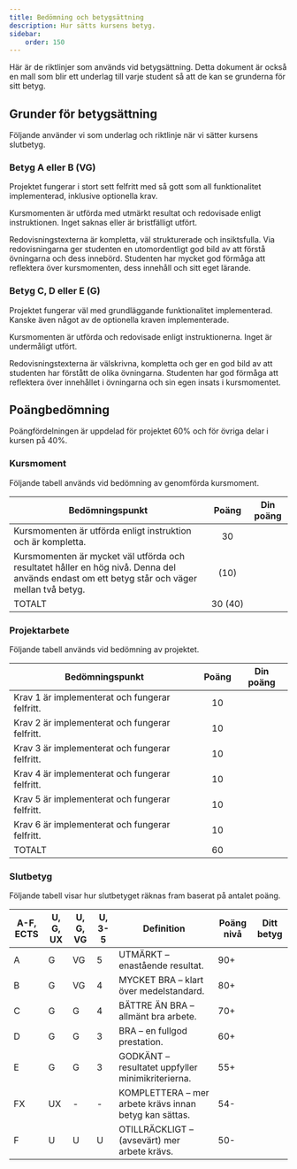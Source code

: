 ```yaml
---
title: Bedömning och betygsättning
description: Hur sätts kursens betyg.
sidebar:
    order: 150
---
```


Här är de riktlinjer som används vid betygsättning. Detta dokument är också en mall som blir ett underlag till varje student så att de kan se grunderna för sitt betyg.



## Grunder för betygsättning

Följande använder vi som underlag och riktlinje när vi sätter kursens slutbetyg.



### Betyg A eller B (VG)

Projektet fungerar i stort sett felfritt med så gott som all funktionalitet implementerad, inklusive optionella krav.

Kursmomenten är utförda med utmärkt resultat och redovisade enligt instruktionen. Inget saknas eller är bristfälligt utfört.

Redovisningstexterna är kompletta, väl strukturerade och insiktsfulla. Via redovisningarna ger studenten en utomordentligt god bild av att förstå övningarna och dess innebörd. Studenten har mycket god förmåga att reflektera över kursmomenten, dess innehåll och sitt eget lärande.



### Betyg C, D eller E (G)

Projektet fungerar väl med grundläggande funktionalitet implementerad. Kanske även något av de optionella kraven implementerade.

Kursmomenten är utförda och redovisade enligt instruktionerna. Inget är undermåligt utfört.

Redovisningstexterna är välskrivna, kompletta och ger en god bild av att studenten har förstått de olika övningarna. Studenten har god förmåga att reflektera över innehållet i övningarna och sin egen insats i kursmomentet.



## Poängbedömning

Poängfördelningen är uppdelad för projektet 60% och för övriga delar i kursen på 40%.



### Kursmoment

Följande tabell används vid bedömning av genomförda kursmoment.

| Bedömningspunkt | Poäng | Din poäng |
|-----------------|:-----:|-----------|
| Kursmomenten är utförda enligt instruktion och är kompletta. | 30 | |	
| Kursmomenten är mycket väl utförda och resultatet håller en hög nivå. Denna del används endast om ett betyg står och väger mellan två betyg. | (10) | |	
| TOTALT | 30&nbsp;(40) | |	



### Projektarbete

Följande tabell används vid bedömning av projektet.

| Bedömningspunkt | Poäng | Din poäng |
|-----------------|:-----:|-----------|
| Krav 1 är implementerat och fungerar felfritt. | 10 | |
| Krav 2 är implementerat och fungerar felfritt. | 10 | |
| Krav 3 är implementerat och fungerar felfritt. | 10 | |
| Krav 4 är implementerat och fungerar felfritt. | 10 | |
| Krav 5 är implementerat och fungerar felfritt. | 10 | |
| Krav 6 är implementerat och fungerar felfritt. | 10 | |
| TOTALT | 60 | |



### Slutbetyg

Följande tabell visar hur slutbetyget räknas fram baserat på antalet poäng.

| A-F, ECTS | U, G, UX | U, G, VG | U, 3-5 | Definition | Poäng nivå | Ditt betyg |
|------|-| ----------|--------|------------|------------|:----------:|
| A | G | VG | 5 | UTMÄRKT – enastående resultat. | 90+ | |
| B | G | VG | 4 | MYCKET BRA – klart över medelstandard. | 80+ | 
| C | G | G | 4 | BÄTTRE ÄN BRA – allmänt bra arbete. | 70+ | 
| D | G | G | 3 | BRA – en fullgod prestation. | 60+ | 
| E | G | G | 3 | GODKÄNT – resultatet uppfyller minimikriterierna. | 55+ | 
| FX | UX | - | - | KOMPLETTERA – mer arbete krävs innan betyg kan sättas. | 54- | 
| F | U | U | U | OTILLRÄCKLIGT – (avsevärt) mer arbete krävs. | 50- | 
